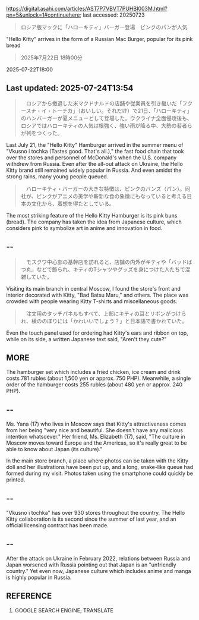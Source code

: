https://digital.asahi.com/articles/AST7P7VBVT7PUHBI003M.html?pn=5&unlock=1#continuehere; last accessed: 20250723

> ロシア版マックに「ハローキティ」バーガー登場　ピンクのパンが人気

"Hello Kitty" arrives in the form of a Russian Mac Burger, popular for its pink bread

> 2025年7月22日 18時00分

2025-07-22T18:00

## Last updated: 2025-07-24T13:54

>　ロシアから撤退した米マクドナルドの店舗や従業員を引き継いだ「フクースナ・イ・トーチカ」（おいしい。それだけ）で21日、「ハローキティ」のハンバーガーが夏メニューとして登場した。ウクライナ全面侵攻後も、ロシアではハローキティの人気は根強く、強い雨が降る中、大勢の若者らが列をつくった。

Last July 21, the "Hello Kitty" Hamburger arrived in the summer menu of "Vkusno i tochka (Tastes good. That's all.)," the fast food chain that took over the stores and personnel of McDonald's when the U.S. company withdrew from Russia. Even after the all-out attack on Ukraine, the Hello Kitty brand still remained widely popular in Russia. And even amidst the strong rains, many young people queued. 

>　ハローキティ・バーガーの大きな特徴は、ピンクのバンズ（パン）。同社が、ピンクがアニメの美学や斬新な食の象徴にもなっていると考える日本の文化から、着想を得たとしている。

The most striking feature of the Hello Kitty Hamburger is its pink buns (bread). The company has taken the idea from Japanese culture, which considers pink to symbolize art in anime and innovation in food.

## --

>　モスクワ中心部の基幹店を訪れると、店舗の内外がキティや「バッドばつ丸」などで飾られ、キティのTシャツやグッズを身につけた人たちで混雑していた。

Visiting its main branch in central Moscow, I found the store's front and interior decorated with Kitty, "Bad Batsu Maru," and others. The place was crowded with people wearing Kitty T-shirts and miscellaneous goods.

>　注文用のタッチパネルもすべて、上部にキティの耳とリボンがつけられ、横ののぼりには「かわいいでしょう？」と日本語で書かれていた。

Even the touch panel used for ordering had Kitty's ears and ribbon on top, while on its side, a written Japanese text said, "Aren't they cute?" 

## MORE

The hamburger set which includes a fried chicken, ice cream and drink costs 781 rubles (about 1,500 yen or approx. 750 PHP). Meanwhile, a single order of the hamburger costs 255 rubles (about 480 yen or approx. 240 PHP).

## --

Ms. Yana (17) who lives in Moscow says that Kitty's attractiveness comes from her being "very nice and beautiful. She doesn't have any malicious intention whatsoever." Her friend, Ms. Elizabeth (17), said, "The culture in Moscow moves toward Europe and the Americas, so it's really great to be able to know about Japan (its culture)."

In the main store branch, a place where photos can be taken with the Kitty doll and her illustrations have been put up, and a long, snake-like queue had formed during my visit. Photos taken using the smartphone could quickly be printed. 

## --

"Vkusno i tochka" has over 930 stores throughout the country. The Hello Kitty collaboration is its second since the summer of last year, and an official licensing contract has been made. 

## --

After the attack on Ukraine in February 2022, relations between Russia and Japan worsened with Russia pointing out that Japan is an "unfriendly country." Yet even now, Japanese culture which includes anime and manga is highly popular in Russia. 

## REFERENCE

1) GOOGLE SEARCH ENGINE; TRANSLATE